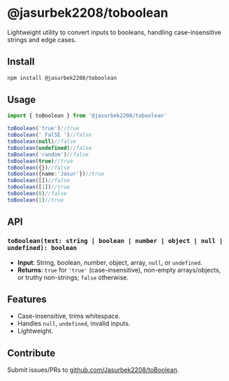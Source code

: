 # @jasurbek2208/toboolean
Lightweight utility to convert inputs to booleans, handling case-insensitive strings and edge cases.

## Install
```bash
npm install @jasurbek2208/toboolean
```

## Usage
```typescript
import { toBoolean } from '@jasurbek2208/toboolean'

toBoolean('true')//true
toBoolean(' FalSE ')//false
toBoolean(null)//false
toBoolean(undefined)//false
toBoolean('random')//false
toBoolean(true)//true
toBoolean({})//false
toBoolean({name:'Jasur'})//true
toBoolean([])//false
toBoolean([1])//true
toBoolean(0)//false
toBoolean(1)//true
```

## API
### `toBoolean(text: string | boolean | number | object | null | undefined): boolean`
- **Input**: String, boolean, number, object, array, `null`, or `undefined`.
- **Returns**: `true` for `'true'` (case-insensitive), non-empty arrays/objects, or truthy non-strings; `false` otherwise.

## Features
- Case-insensitive, trims whitespace.
- Handles `null`, `undefined`, invalid inputs.
- Lightweight.

## Contribute
Submit issues/PRs to [github.com/Jasurbek2208/toBoolean](https://github.com/Jasurbek2208/toBoolean).